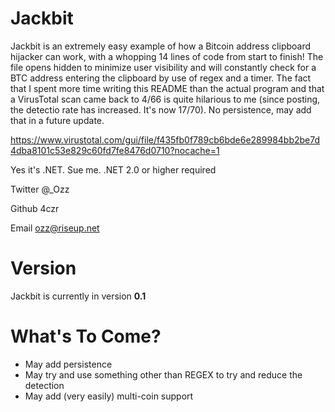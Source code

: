 # Jackbit
Jackbit is an extremely easy example of how a Bitcoin address clipboard hijacker can work, with a whopping 14 lines of code from start to finish! The file opens hidden to minimize user visibility and will constantly check for a BTC address entering the clipboard by use of regex and a timer. The fact that I spent more time writing this README than the actual program and that a VirusTotal scan came back to 4/66 is quite hilarious to me (since posting, the detectio rate has increased. It's now 17/70). No persistence, may add that in a future update.

https://www.virustotal.com/gui/file/f435fb0f789cb6bde6e289984bb2be7d4dba8101c53e829c60fd7fe8476d0710?nocache=1

Yes it's .NET. Sue me. .NET 2.0 or higher required

Twitter @_Ozz

Github 4czr

Email ozz@riseup.net

# Version
Jackbit is currently in version **0.1**

# What's To Come?
- May add persistence
- May try and use something other than REGEX to try and reduce the detection
- May add (very easily) multi-coin support
